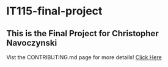 # IT115-final-project

## This is the Final Project for Christopher Navoczynski

Vist the CONTRIBUTING.md page for more details!
[Click Here](https://github.com/ChrisNavoczynski/IT115-final-project/blob/main/CONTRIBUTING.md)
